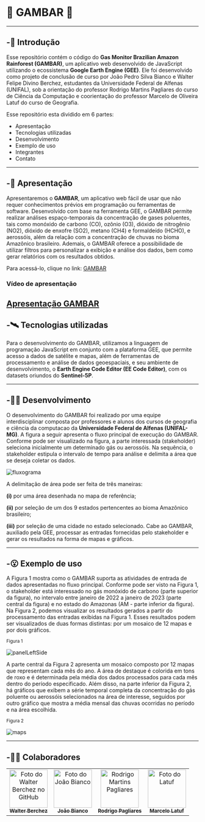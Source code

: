 # :evergreen_tree: GAMBAR :deciduous_tree:

---

## -:seedling: Introdução
Esse repositório contém o código do **Gas Monitor Brazilian Amazon Rainforest (GAMBAR)**, um aplicativo web desenvolvido de 
JavaScript utilizando o ecossistema **Google Earth Engine (GEE)**. 
Ele foi desenvolvido como projeto de conclusão de curso por João Pedro Silva Bianco e Walter Felipe Divino Berchez, 
estudantes da Universidade Federal de Alfenas (UNIFAL), sob a orientação do professor
Rodrigo Martins Pagliares do curso de Ciência da Computação e coorientação do professor 
Marcelo de Oliveira Latuf do curso de Geografia.

Esse repositório esta dividido em 6 partes:

- Apresentação
- Tecnologias utilizadas
- Desenvolvimento
- Exemplo de uso
- Integrantes
- Contato

---

## -:leaves: Apresentação

Apresentaremos o **GAMBAR**, um aplicativo web fácil de usar que não requer 
conhecimentos prévios em programação ou ferramentas de software. Desenvolvido com base na ferramenta GEE, o GAMBAR 
permite realizar análises espaço-temporais da concentração de gases poluentes, tais como monóxido de carbono (CO), 
ozônio (O3), dióxido de nitrogênio (NO2), dióxido de enxofre (SO2), metano (CH4) e formaldeído (HCHO), e aerossóis, 
além da relação com a concentração de chuvas no bioma Amazônico brasileiro. Ademais, o GAMBAR oferece a possibilidade 
de utilizar filtros para personalizar a exibição e análise dos dados, bem como gerar relatórios com os resultados obtidos.

Para acessá-lo, clique no link: [GAMBAR](https://joaobianco.users.earthengine.app/view/tcc)

### Vídeo de apresentação
[Apresentação GAMBAR](https://youtu.be/nLPNVPtsYgc)
---

## -:artificial_satellite:	Tecnologias utilizadas

Para o desenvolvimento do GAMBAR, utilizamos a linguagem de programação JavaScript em conjunto com a plataforma 
GEE, que permite acesso a dados de satélite e mapas, além de ferramentas de processamento e 
análise de dados geoespaciais, e seu ambiente de desenvolvimento, o **Earth Engine Code Editor (EE Code Editor)**, 
com os datasets oriundos do **Sentinel-5P**.

---

## -:man_technologist: Desenvolvimento
O desenvolvimento do GAMBAR foi realizado por uma equipe interdisciplinar composta por professores e alunos 
dos cursos de geografia e ciência da computacao da **Universidade Federal de Alfenas (UNIFAL-MG)**. 
A figura a seguir apresenta o fluxo principal de execução do GAMBAR. Conforme pode ser visualizado na figura, 
a parte interessada (stakeholder) seleciona inicialmente um determinado gás ou aerossóis. Na sequência, 
o stakeholder estipula o intervalo de tempo para análise e delimita a área que se deseja coletar os dados.

![fluxograma](https://i.imgur.com/tXN39QU.png)

A delimitação de área pode ser feita de três maneiras: 

**(i)** por uma área desenhada no mapa de referência; 

**(ii)** por seleção de um dos 9 estados pertencentes ao bioma Amazônico brasileiro; 

**(iii)** por seleção de uma cidade no estado selecionado. Cabe ao GAMBAR, auxiliado pela GEE, processar as entradas fornecidas pelo stakeholder e gerar os resultados na forma de mapas e gráficos.

---

## -:open_mouth: Exemplo de uso
A Figura 1 mostra como o GAMBAR suporta as atividades de entrada de dados apresentadas no fluxo principal. 
Conforme pode ser visto na Figura 1, o stakeholder está interessado no gás monóxido de carbono (parte superior da figura), 
no intervalo entre janeiro de 2022 a janeiro de 2023 (parte central da figura) e no estado do Amazonas (AM - parte inferior da figura).   
Na Figura 2, podemos visualizar os resultados gerados a partir do processamento das entradas exibidas na Figura 1. 
Esses resultados podem ser visualizados de duas formas distintas: por um mosaico de 12 mapas e por dois gráficos.

<sub>Figura 1</sub>

![panelLeftSide](https://i.imgur.com/4VmOxQs.png)


A parte central da Figura 2 apresenta um mosaico composto por 12 mapas que representam cada mês do ano. 
A área de destaque é colorida em tons de roxo e é determinada pela média dos dados processados para cada 
mês dentro do período especificado. Além disso, na parte inferior da Figura 2, há gráficos que exibem a 
série temporal completa da concentração do gás poluente ou aerossóis selecionados na área de interesse, 
seguidos por outro gráfico que mostra a média mensal das chuvas ocorridas no período e na área escolhida.

<sub>Figura 2</sub>

![maps](https://i.imgur.com/8pDG5zi.png)

---

## -:raising_hand_man: Colaboradores

<table>
  <tr>
    <td align="center">
      <a href="https://github.com/Berchez" target="_blank">
        <img src="https://user-images.githubusercontent.com/50505615/112755803-b64a2900-8fb8-11eb-9dee-f984d7e5eae5.jpeg" width="100px;" alt="Foto do Walter Berchez no GitHub"/><br>
        <sub>
          <b>Walter Berchez</b>
        </sub>
      </a><br>
    </td>
    <td align="center">
      <a href="https://github.com/JoaoBianco" target="_blank">
        <img src="https://pps.whatsapp.net/v/t61.24694-24/290515843_178020644592115_7231720877167706396_n.jpg?ccb=11-4&oh=01_AdQzgijJ1aZV3td6X5ZFUo-Zw06VKjLYQVbxtYv3xBBoQA&oe=63F2CAC7" width="100px;" alt="Foto do João Bianco"/><br>
        <sub>
          <b>João Bianco</b>
        </sub>
      </a><br>
    </td>
    <td align="center">
      <a href="http://buscatextual.cnpq.br/buscatextual/visualizacv.do?metodo=apresentar&id=K4739548H8" target="_blank">
        <img width="100px;" src="http://servicosweb.cnpq.br/wspessoa/servletrecuperafoto?tipo=1&id=K4739548H8" alt="Rodrigo Martins Pagliares"/><br>
        <sub>
          <b>Rodrigo Pagliares</b>
        </sub>
      </a>
    </td>
    <td align="center">
      <a href="http://buscatextual.cnpq.br/buscatextual/visualizacv.do?metodo=apresentar&id=K4739580Y4" target="_blank">
        <img src="https://www.unifal-mg.edu.br/portal/wp-content/uploads/sites/52/2022/09/Marcelo-Latuf-300x300.jpg" width="100px;" alt="Foto do Latuf"/><br>
        <sub>
          <b>Marcelo Latuf</b>
        </sub>
      </a><br>
    </td>
  </tr>
</table>






